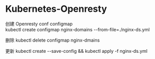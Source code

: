 # Kubernetes-Openresty


创建 Openresty conf configmap  
kubectl create  configmap nginx-domains  --from-file=./nginx-ds.yml

删除
kubectl  delete configmap  nginx-dmains

更新
kubectl create --save-config && kubectl apply -f nginx-ds.yml
